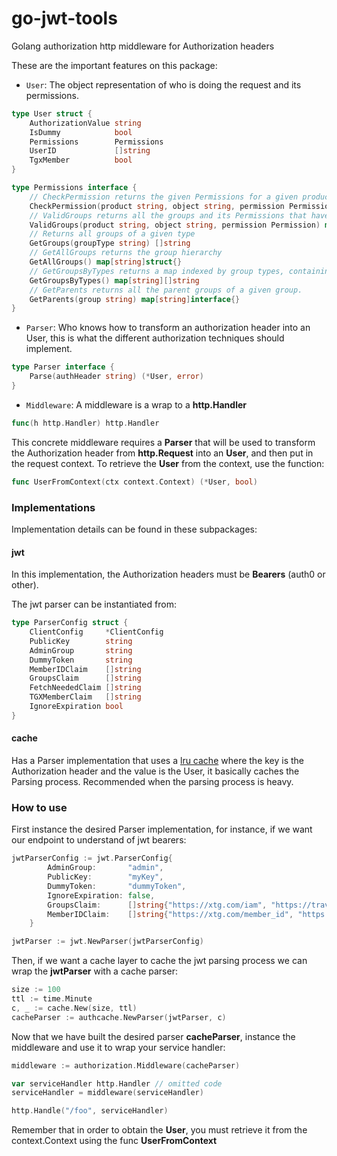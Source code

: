 # go-jwt-tools

Golang authorization http middleware for Authorization headers

These are the important features on this package:

- `User`: The object representation of who is doing the request and its permissions.

```go 
type User struct {
	AuthorizationValue string
	IsDummy            bool
	Permissions        Permissions
	UserID             []string
	TgxMember          bool
}

type Permissions interface {
	// CheckPermission returns the given Permissions for a given product and object. Returns the special Permissions applied on that object if any, and a boolean indicating if the user has the requested Permission. NOTE: Special Permissions returned can be filtered by the specials argument).
	CheckPermission(product string, object string, permission Permission, specials ...string) ([]string, bool)
	// ValidGroups returns all the groups and its Permissions that have any Permission for the given product and object.
	ValidGroups(product string, object string, permission Permission) map[string]struct{}
	// Returns all groups of a given type
	GetGroups(groupType string) []string
	// GetAllGroups returns the group hierarchy
	GetAllGroups() map[string]struct{}
	// GetGroupsByTypes returns a map indexed by group types, containing the list of groups of that type
	GetGroupsByTypes() map[string][]string
	// GetParents returns all the parent groups of a given group.
	GetParents(group string) map[string]interface{}
}

```

- `Parser`: Who knows how to transform an authorization header into an User, this is what the different authorization techniques should implement.

```go
type Parser interface {
	Parse(authHeader string) (*User, error)
}
```
- `Middleware`: A middleware is a wrap to a **http.Handler**

```go
func(h http.Handler) http.Handler
```

This concrete middleware requires a **Parser** that will be used to transform the Authorization header from **http.Request** into an **User**, and then put in the request context. To retrieve the **User** from the context, use the function:

```go
func UserFromContext(ctx context.Context) (*User, bool)
```

### Implementations

Implementation details can be found in these subpackages:

#### jwt

In this implementation, the Authorization headers must be **Bearers** (auth0 or other). 

The jwt parser can be instantiated from:

```go
type ParserConfig struct {
	ClientConfig     *ClientConfig 
	PublicKey        string        
	AdminGroup       string        
	DummyToken       string        
	MemberIDClaim    []string      
	GroupsClaim      []string      
	FetchNeededClaim []string      
	TGXMemberClaim   []string      
	IgnoreExpiration bool          
}
```

#### cache

Has a Parser implementation that uses a [lru cache](https://github.com/travelgateX/go-cache) where the key is the Authorization header and the value is the User, it basically caches the Parsing process. Recommended when the parsing process is heavy.

### How to use

First instance the desired Parser implementation, for instance, if we want our endpoint to understand of jwt bearers:

```go
jwtParserConfig := jwt.ParserConfig{
		AdminGroup:       "admin",
		PublicKey:        "myKey",
		DummyToken:       "dummyToken",
		IgnoreExpiration: false,
		GroupsClaim:      []string{"https://xtg.com/iam", "https://travelgatex.com/iam"},
		MemberIDClaim:    []string{"https://xtg.com/member_id", "https://travelgatex.com/member_id"},
	}

jwtParser := jwt.NewParser(jwtParserConfig)
```

Then, if we want a cache layer to cache the jwt parsing process we can wrap the **jwtParser** with a cache parser:

```go
size := 100
ttl := time.Minute
c, _ := cache.New(size, ttl)
cacheParser := authcache.NewParser(jwtParser, c)
```

Now that we have built the desired parser **cacheParser**, instance the middleware and use it to wrap your service handler:

```go
middleware := authorization.Middleware(cacheParser)

var serviceHandler http.Handler // omitted code
serviceHandler = middleware(serviceHandler)

http.Handle("/foo", serviceHandler)
```

Remember that in order to obtain the **User**, you must retrieve it from the context.Context using the func **UserFromContext**
